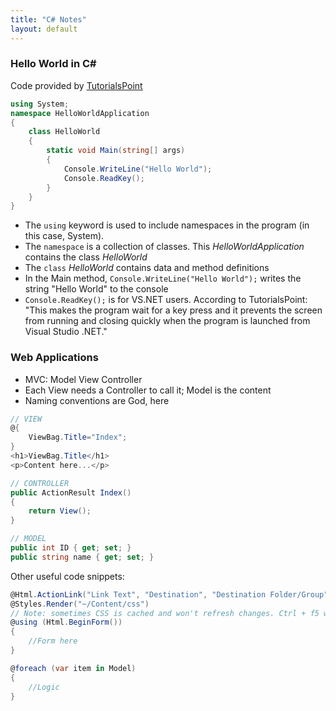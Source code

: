 ```yaml
---
title: "C# Notes"
layout: default
---
```


### Hello World in C#
Code provided by [TutorialsPoint](https://www.tutorialspoint.com)
```cs
using System;
namespace HelloWorldApplication
{
    class HelloWorld
    {
        static void Main(string[] args)
        {
            Console.WriteLine("Hello World");
            Console.ReadKey();
        }
    }
}
```

+ The `using` keyword is used to include namespaces in the program (in this case, System).
+ The `namespace` is a collection of classes. This *HelloWorldApplication* contains the class *HelloWorld*
+ The `class` *HelloWorld* contains data and method definitions
+ In the Main method, `Console.WriteLine("Hello World");` writes the string "Hello World" to the console
+ `Console.ReadKey();` is for VS.NET users. According to TutorialsPoint: "This makes the program wait for a key press and it prevents the screen from running and closing quickly when the program is launched from Visual Studio .NET."

### Web Applications
* MVC: Model View Controller
* Each View needs a Controller to call it; Model is the content
* Naming conventions are God, here

```cs
// VIEW
@{
    ViewBag.Title="Index";
}
<h1>ViewBag.Title</h1>
<p>Content here...</p>

// CONTROLLER
public ActionResult Index()
{
    return View();
}

// MODEL
public int ID { get; set; }
public string name { get; set; }
```

Other useful code snippets:
```cs
@Html.ActionLink("Link Text", "Destination", "Destination Folder/Group")
@Styles.Render("~/Content/css")
// Note: sometimes CSS is cached and won't refresh changes. Ctrl + f5 will fix
@using (Html.BeginForm())
{
    //Form here
}

@foreach (var item in Model)
{
    //Logic
}
```
